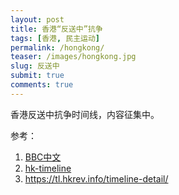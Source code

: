 ```yaml
---
layout: post
title: 香港“反送中”抗争
tags: [香港, 民主运动]
permalink: /hongkong/
teaser: /images/hongkong.jpg
slug: 反送中
submit: true
comments: true
---
```


香港反送中抗争时间线，内容征集中。

参考：
1. [BBC中文](https://www.bbc.com/zhongwen/simp/chinese-news-48619305)
2. [hk-timeline](https://www.hk-timeline.com/)
3. https://tl.hkrev.info/timeline-detail/

